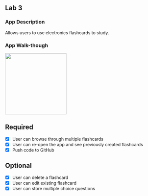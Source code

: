 ## Lab 3

### App Description
Allows users to use electronics flashcards to study. 

### App Walk-though

<img src="http://g.recordit.co/k8Sk46v3jB.gif" width=200><br>

## Required
- [x] User can browse through multiple flashcards
- [x] User can re-open the app and see previously created flashcards
- [x] Push code to GitHub
## Optional
- [x] User can delete a flashcard
- [x] User can edit existing flashcard
- [x] User can store multiple choice questions
